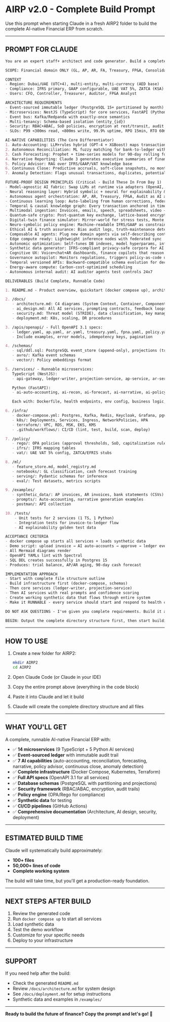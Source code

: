 # AIRP v2.0 - Complete Build Prompt

Use this prompt when starting Claude in a fresh AIRP2 folder to build the complete AI-native Financial ERP from scratch.

---

## PROMPT FOR CLAUDE

```markdown
You are an expert staff+ architect and code generator. Build a complete, production-ready AI-native Financial ERP called AIRP v2.0 from scratch.

SCOPE: Financial domain ONLY (GL, AP, AR, FA, Treasury, FP&A, Consolidation, Tax/DRC, Close & Audit)

CONTEXT
- Region: Dubai/UAE (UTC+4), multi-entity, multi-currency (AED base)
- Compliance: IFRS primary, GAAP configurable, UAE VAT 5%, ZATCA (KSA) & EFRIS (Uganda) ready
- Users: CFO, Controller, Treasurer, Auditor, FP&A Analyst

ARCHITECTURE REQUIREMENTS
- Event-sourced immutable ledger (PostgreSQL 15+ partitioned by month)
- Microservices: NestJS (TypeScript) for core services, FastAPI (Python) for AI services
- Event bus: Kafka/Redpanda with exactly-once semantics
- Multi-tenancy: Schema-based isolation (entity_{id})
- Security: RBAC+ABAC, SoD policies, encryption at rest/transit, audit trails
- SLOs: P99 <300ms read, <800ms write, 99.9% uptime, RPO 15min, RTO 60min

AI-NATIVE CAPABILITIES (The Core Differentiator)
1. Auto-Accounting: LLM+rules hybrid (GPT-4 + XGBoost) maps transactions to GL codes
2. Autonomous Reconciliation: ML fuzzy matching for bank-to-ledger with confidence scoring
3. Cash Forecasting: Prophet + time-series models for 90-day rolling forecasts
4. Narrative Reporting: Claude 3 generates executive summaries of financial performance
5. Policy Advisor: RAG over IFRS/GAAP/VAT knowledge base
6. Continuous Close: Predictive accruals, soft-close snapshots, no month-end crunch
7. Anomaly Detection: Flags unusual transactions, duplicates, potential fraud

FUTURE-PROOF DESIGN PRINCIPLES (Critical - Build These In From Day 1)
- Model-agnostic AI fabric: Swap LLMs at runtime via adapters (OpenAI, Anthropic, local, fine-tuned)
- Neural reasoning layer: Hybrid symbolic + neural for explainability & math precision
- Autonomous agent orchestration: AP, AR, Treasury, FP&A, Audit as AI agents with goals, memory, reinforcement feedback
- Continuous learning loop: Auto-labeling from human corrections, federated retraining with differential privacy
- Temporal & causal knowledge graph: Every transaction anchored in time/cause/effect for predictive audit
- Multimodal ingestion: Invoices, emails, speech, spreadsheets, video → structured events
- Quantum-safe crypto: Post-quantum key exchange, lattice-based encryption
- Digital-twin finance simulator: Mirror-world for stress tests, Monte Carlo risk
- Neuro-symbolic policy engine: Machine-readable IFRS/GAAP as constraints
- Ethical AI & truth assurance: Bias audit logs, truth-maintenance detecting manipulative accounting
- Composable AI agents: Plug new domain agents via self-describing contracts
- Edge compute ready: Lightweight inference nodes with federated sync
- Autonomic optimization: Self-tunes DB indexes, model hyperparams, infra scaling
- Synthetic data generator: IFRS-compliant privacy-safe corpora for AI validation
- Cognitive UX: Voice+chat+AR dashboards, finance copilots that reason
- Governance autopilot: Monitors regulations, triggers policy-as-code updates
- Temporal versioned APIs: Backward-compatible schema evolution for decades
- Energy-aware compute: Carbon-cost-optimized scheduling
- Autonomous internal audit: AI auditor agents test controls 24x7

DELIVERABLES (Build Complete, Runnable Code)

1. README.md - Product overview, quickstart (docker compose up), architecture thumbnails

2. /docs/
   - architecture.md: C4 diagrams (System Context, Container, Component), sequence diagrams (AP, AR, Close, Consolidation), event sourcing, multi-tenancy, AI explainability
   - ai_design.md: All AI services, prompting contracts, feedback loops, evaluation metrics
   - security.md: Threat model (STRIDE), data classification, key management, SoD matrix
   - deployment.md: K8s, scaling, DR procedures

3. /apis/openapi/ - Full OpenAPI 3.1 specs:
   - ledger.yaml, ap.yaml, ar.yaml, treasury.yaml, fpna.yaml, policy.yaml, auth.yaml
   - Include examples, error models, idempotency keys, pagination

4. /schemas/
   - sql/ddl.sql: PostgreSQL event_store (append-only), projections (trial_balance, aging), multi-tenant schemas
   - avro/: Kafka event schemas
   - vector/: Policy embeddings format

5. /services/ - Runnable microservices:
   TypeScript (NestJS):
   - api-gateway, ledger-writer, projection-service, ap-service, ar-service, treasury-service, fpna-service, policy-engine, reporting-service

   Python (FastAPI):
   - ai-auto-accounting, ai-recon, ai-forecast, ai-narrative, ai-policy-advisor

   Each with: Dockerfile, health endpoints, env config, business logic, unit tests

6. /infra/
   - docker-compose.yml: Postgres, Kafka, Redis, Keycloak, Grafana, pgvector/Qdrant
   - k8s/: Deployments, Services, Ingress, NetworkPolicies, HPA
   - terraform/: VPC, RDS, MSK, EKS, KMS
   - .github/workflows/: CI/CD (lint, test, build, scan, deploy)

7. /policy/
   - rego/: OPA policies (approval thresholds, SoD, capitalization rules)
   - ifrs/: IFRS mapping tables
   - vat/: UAE VAT 5% config, ZATCA/EFRIS stubs

8. /ml/
   - feature_store.md, model_registry.md
   - notebooks/: GL classification, cash forecast training
   - serving/: Pydantic schemas for inference
   - eval/: Test datasets, metrics scripts

9. /examples/
   - synthetic_data/: AP invoices, AR invoices, bank statements (CSVs)
   - prompts/: Auto-accounting, narrative generation examples
   - postman/: API collection

10. /tests/
    - Unit tests for 2 services (1 TS, 1 Python)
    - Integration tests for invoice-to-ledger flow
    - AI explainability golden test data

ACCEPTANCE CRITERIA
- docker compose up starts all services + loads synthetic data
- Demo script: upload invoice → AI auto-accounts → approve → ledger event → projection updated → narrative generated
- All Mermaid diagrams render
- OpenAPI YAMLs lint with Spectral
- SQL DDL creates successfully in Postgres 15
- Produces: trial balance, AP/AR aging, 90-day cash forecast

IMPLEMENTATION APPROACH
- Start with complete file structure outline
- Build infrastructure first (docker-compose, schemas)
- Then core services (ledger-writer, projection-service)
- Then AI services with real prompts and confidence scoring
- Create working synthetic data that flows through entire system
- Make it RUNNABLE - every service should start and respond to health checks

DO NOT ASK QUESTIONS - I've given you complete requirements. Build it all. Take your time and be thorough. This is a greenfield project, so design it RIGHT from the start with all future-proof principles baked in.

BEGIN: Output the complete directory structure first, then start building files systematically.
```

---

## HOW TO USE

1. Create a new folder for AIRP2:
   ```bash
   mkdir AIRP2
   cd AIRP2
   ```

2. Open Claude Code (or Claude in your IDE)

3. Copy the entire prompt above (everything in the code block)

4. Paste it into Claude and let it build

5. Claude will create the complete directory structure and all files

---

## WHAT YOU'LL GET

A complete, runnable AI-native Financial ERP with:

- ✅ **14 microservices** (9 TypeScript + 5 Python AI services)
- ✅ **Event-sourced ledger** with immutable audit trail
- ✅ **7 AI capabilities** (auto-accounting, reconciliation, forecasting, narrative, policy advisor, continuous close, anomaly detection)
- ✅ **Complete infrastructure** (Docker Compose, Kubernetes, Terraform)
- ✅ **Full API specs** (OpenAPI 3.1 for all services)
- ✅ **Database schemas** (PostgreSQL with partitioning and projections)
- ✅ **Security framework** (RBAC/ABAC, encryption, audit trails)
- ✅ **Policy engine** (OPA/Rego for compliance)
- ✅ **Synthetic data** for testing
- ✅ **CI/CD pipelines** (GitHub Actions)
- ✅ **Comprehensive documentation** (Architecture, AI design, security, deployment)

---

## ESTIMATED BUILD TIME

Claude will systematically build approximately:
- **100+ files**
- **50,000+ lines of code**
- **Complete working system**

The build will take time, but you'll get a production-ready foundation.

---

## NEXT STEPS AFTER BUILD

1. Review the generated code
2. Run `docker compose up` to start all services
3. Load synthetic data
4. Test the demo workflow
5. Customize for your specific needs
6. Deploy to your infrastructure

---

## SUPPORT

If you need help after the build:
- Check the generated `README.md`
- Review `/docs/architecture.md` for system design
- See `/docs/deployment.md` for setup instructions
- Synthetic data and examples in `/examples/`

---

**Ready to build the future of finance? Copy the prompt and let's go! 🚀**
